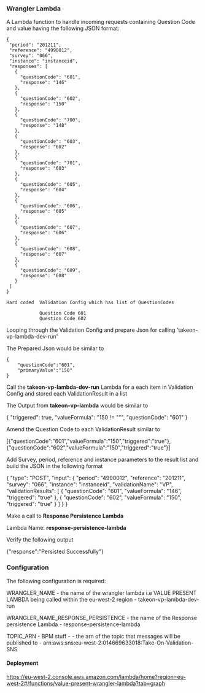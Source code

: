 ### **Wrangler Lambda**

A Lambda function to handle incoming requests containing Question Code and value having the following JSON format:

    {
     "period": "201211",
     "reference": "4990012",
     "survey": "066",
     "instance": "instanceid",
     "responses": [
       {
         "questionCode": "601",
         "response": "146"
       },
       {
         "questionCode": "602",
         "response": "150"
       },
       {
         "questionCode": "700",
         "response": "148"
       },
       {
         "questionCode": "603",
         "response": "602"
       },
       {
         "questionCode": "701",
         "response": "603"
       },
       {
         "questionCode": "605",
         "response": "604"
       },
       {
         "questionCode": "606",
         "response": "605"
       },
       {
         "questionCode": "607",
         "response": "606"
       },
       {
         "questionCode": "608",
         "response": "607"
       },
       {
         "questionCode": "609",
         "response": "608"
       }
     ]
    }

    Hard coded  Validation Config which has list of QuestionCodes

                Question Code 601
                Question Code 602


Looping through the Validation Config and prepare Json for calling 'takeon-vp-lambda-dev-run'

The Prepared Json would be similar to

    {
        "questionCode":"601",
        "primaryValue":"150"
    }

 Call the **takeon-vp-lambda-dev-run** Lambda for a each item in Validation Config and stored each ValidationResult in a list

 The Output from **takeon-vp-lambda**  would be similar to

 {
    "triggered": true,
     "valueFormula": "150 != \"\"",
     "questionCode": "601"
 }

 Amend the Question Code to each ValidationResult similar to

 [{"questionCode":"601","valueFormula":"150","triggered":"true"},{"questionCode":"602","valueFormula":"150","triggered":"true"}]

 Add Survey, period, reference and instance parameters to the result list and build the JSON in the following format

 {
   "type": "POST",
   "input": {
     "period": "4990012",
     "reference": "201211",
     "survey": "066",
     "instance": "instanceid",
     "validationName": "VP",
     "validationResults": [
       {
         "questionCode": "601",
         "valueFormula": "146",
         "triggered": "true"
       },
       {
         "questionCode": "602",
         "valueFormula": "150",
         "triggered": "true"
       }
     ]
   }
 }

 Make a call to **Response Persistence Lambda**

 Lambda Name: **response-persistence-lambda**

 Verify the following output

 {"response":"Persisted Successfully"}


### **Configuration**

The following configuration is required:


WRANGLER_NAME - the name of the wrangler lambda i.e VALUE PRESENT LAMBDA being called within the eu-west-2 region - takeon-vp-lambda-dev-run

WRANGLER_NAME_RESPONSE_PERSISTENCE - the name of the Response persistence Lambda - response-persistence-lambda

TOPIC_ARN - BPM stuff - - the arn of the topic that messages will be published to -  arn:aws:sns:eu-west-2:014669633018:Take-On-Validation-SNS


#### **Deployment**

https://eu-west-2.console.aws.amazon.com/lambda/home?region=eu-west-2#/functions/value-present-wrangler-lambda?tab=graph
